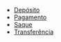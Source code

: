 * [Depósito](https://github.com/nettof/ufc-aps-4bank/blob/master/activity_diagrams/Dep%C3%B3sito.png)
* [Pagamento](https://github.com/nettof/ufc-aps-4bank/blob/master/activity_diagrams/Pagamento.png)
* [Saque](https://github.com/nettof/ufc-aps-4bank/blob/master/activity_diagrams/Saque.jpg)
* [Transferência](https://github.com/nettof/ufc-aps-4bank/blob/master/activity_diagrams/Tranfer%C3%AAncia.png)
